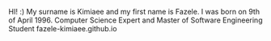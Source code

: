 HI! :) My surname is Kimiaee and my first name is Fazele.
I was born on 9th of April 1996.
Computer Science Expert and Master of Software Engineering Student
fazele-kimiaee.github.io 
